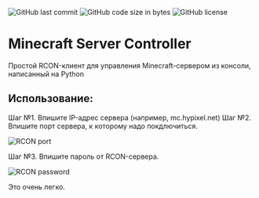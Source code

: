 ![GitHub last commit](https://img.shields.io/github/last-commit/itsSourCream/minecarft-server-controller?style=for-the-badge) ![GitHub code size in bytes](https://img.shields.io/github/languages/code-size/itsSourCream/minecarft-server-controller?style=for-the-badge) ![GitHub license](https://img.shields.io/github/license/itsSourCream/minecraft-server-controller?style=for-the-badge)

# Minecraft Server Controller
Простой RCON-клиент для управления Minecraft-сервером из консоли, написанный на Python

## Использование:
Шаг №1. Впишите IP-адрес сервера (например, mc.hypixel.net)
Шаг №2. Впишите порт сервера, к которому надо покдлючиться.

![RCON port](https://imgur.com/qbljDdx.png)

Шаг №3. Впишите пароль от RCON-сервера.

![RCON password](https://imgur.com/sXDTlCo.png)

Это очень легко.
